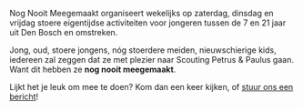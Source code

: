 
Nog Nooit Meegemaakt organiseert wekelijks op zaterdag,
dinsdag en vrijdag stoere eigentijdse activiteiten voor jongeren
tussen de 7 en 21 jaar uit Den Bosch en omstreken.

Jong, oud, stoere jongens, nóg stoerdere meiden, nieuwschierige kids, iedereen zal zeggen
dat ze met plezier naar Scouting Petrus & Paulus gaan. Want dit hebben ze **nog nooit meegemaakt**.

Lijkt het je leuk om mee te doen? Kom dan een keer kijken, of [stuur ons een bericht](/contact)!
